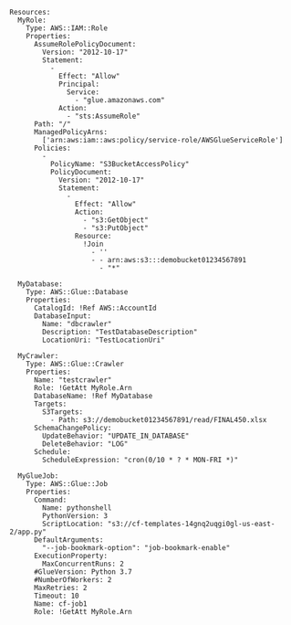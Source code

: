 
    Resources:
      MyRole:
        Type: AWS::IAM::Role
        Properties:
          AssumeRolePolicyDocument:
            Version: "2012-10-17"
            Statement:
              -
                Effect: "Allow"
                Principal:
                  Service:
                    - "glue.amazonaws.com"
                Action:
                  - "sts:AssumeRole"
          Path: "/"
          ManagedPolicyArns:
            ['arn:aws:iam::aws:policy/service-role/AWSGlueServiceRole']
          Policies:
            -
              PolicyName: "S3BucketAccessPolicy"
              PolicyDocument:
                Version: "2012-10-17"
                Statement:
                  -
                    Effect: "Allow"
                    Action: 
                      - "s3:GetObject"
                      - "s3:PutObject"
                    Resource: 
                      !Join
                        - ''
                        - - arn:aws:s3:::demobucket01234567891
                          - "*"

      MyDatabase:
        Type: AWS::Glue::Database
        Properties:
          CatalogId: !Ref AWS::AccountId
          DatabaseInput:
            Name: "dbcrawler"
            Description: "TestDatabaseDescription"
            LocationUri: "TestLocationUri"

      MyCrawler:
        Type: AWS::Glue::Crawler
        Properties:
          Name: "testcrawler"
          Role: !GetAtt MyRole.Arn
          DatabaseName: !Ref MyDatabase
          Targets:
            S3Targets:
              - Path: s3://demobucket01234567891/read/FINAL450.xlsx
          SchemaChangePolicy:
            UpdateBehavior: "UPDATE_IN_DATABASE"
            DeleteBehavior: "LOG"
          Schedule:
            ScheduleExpression: "cron(0/10 * ? * MON-FRI *)"

      MyGlueJob:
        Type: AWS::Glue::Job
        Properties:
          Command:
            Name: pythonshell
            PythonVersion: 3
            ScriptLocation: "s3://cf-templates-14gnq2uqgi0gl-us-east-2/app.py"
          DefaultArguments:
            "--job-bookmark-option": "job-bookmark-enable"
          ExecutionProperty:
            MaxConcurrentRuns: 2
          #GlueVersion: Python 3.7
          #NumberOfWorkers: 2
          MaxRetries: 2
          Timeout: 10
          Name: cf-job1
          Role: !GetAtt MyRole.Arn
